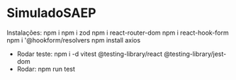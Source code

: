 # SimuladoSAEP

Instalações: npm i 
npm i zod
npm i react-router-dom
npm i react-hook-form
npm i '@hookform/resolvers
npm install axios

- Rodar teste: npm i -d vitest @testing-library/react @testing-library/jest-dom
- Rodar: npm run test